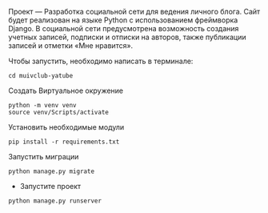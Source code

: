  
Проект — Разработка социальной сети для ведения личного блога. Сайт будет реализован на языке Python с использованием фреймворка Django. В социальной сети предусмотрена возможность создания учетных записей, подписки и отписки на авторов, также публикации записей и отметки «Мне нравится».

Чтобы запустить, необходимо написать в терминале:
```
cd muivclub-yatube
```
Создать Виртуальное окружение
```
python -m venv venv
source venv/Scripts/activate
```
Установить необходимые модули
```
pip install -r requirements.txt
```
Запустить миграции
```
python manage.py migrate
```
- Запустите проект
```
python manage.py runserver
```
